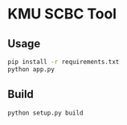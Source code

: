 # KMU SCBC Tool

## Usage

```bash
pip install -r requirements.txt
python app.py
```

## Build

```bash
python setup.py build
```